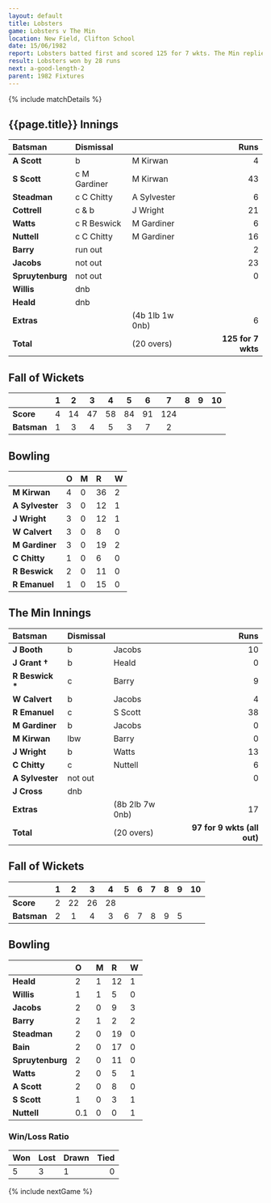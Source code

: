 ```yaml
---
layout: default
title: Lobsters
game: Lobsters v The Min
location: New Field, Clifton School
date: 15/06/1982
report: Lobsters batted first and scored 125 for 7 wkts. The Min replied with 97 for 9 wkts (all out)
result: Lobsters won by 28 runs
next: a-good-length-2
parent: 1982 Fixtures
---
```


{% include matchDetails %}

## {{page.title}} Innings

| Batsman | Dismissal |  | Runs |
|:---|:---|---|---:|
| **A Scott** | b | M Kirwan | 4 | 
| **S Scott** | c M Gardiner | M Kirwan | 43 | 
| **Steadman** | c C Chitty | A Sylvester | 6 | 
| **Cottrell** | c & b | J Wright | 21 | 
| **Watts** | c R Beswick | M Gardiner | 6 | 
| **Nuttell** | c C Chitty | M Gardiner | 16 | 
| **Barry** | run out | | 2 | 
| **Jacobs** | not out | | 23 | 
| **Spruytenburg** | not out | | 0 | 
| **Willis** | dnb | | | 
| **Heald** | dnb | | | 
| **Extras** | | (4b 1lb 1w 0nb) | 6 | 
| **Total** | | (20 overs) | **125 for 7 wkts** | 

## Fall of Wickets

| | 1 | 2 | 3 | 4 | 5 | 6 | 7 | 8 | 9 | 10 |
|---|:---:|:---:|:---:|:---:|:---:|:---:|:---:|:---:|:---:|:---:|
| **Score** | 4 | 14 | 47 | 58 | 84 | 91 | 124 | | | | 
| **Batsman** | 1 | 3 | 4 | 5 | 3 | 7 | 2 | | | | 

## Bowling

| | O | M | R | W |
|---|:---|:---|:---|:---|
| **M Kirwan** | 4 | 0 | 36 | 2 | 
| **A Sylvester** | 3 | 0 | 12 | 1 | 
| **J Wright** | 3 | 0 | 12 | 1 | 
| **W Calvert** | 3 | 0 | 8 | 0 | 
| **M Gardiner** | 3 | 0 | 19 | 2 | 
| **C Chitty** | 1 | 0 | 6 | 0 | 
| **R Beswick** | 2 | 0 | 11 | 0 | 
| **R Emanuel** | 1 | 0 | 15 | 0 | 

## The Min Innings

| Batsman | Dismissal |  | Runs |
|:---|:---|---|---:|
| **J Booth** | b | Jacobs | 10 | 
| **J Grant &#8224;** | b | Heald | 0 | 
| **R Beswick &#42;** | c | Barry | 9 | 
| **W Calvert** | b | Jacobs | 4 | 
| **R Emanuel** | c | S Scott | 38 | 
| **M Gardiner** | b | Jacobs | 0 | 
| **M Kirwan** | lbw | Barry | 0 | 
| **J Wright** | b | Watts | 13 | 
| **C Chitty** | c | Nuttell | 6 | 
| **A Sylvester** | not out | | 0 | 
| **J Cross** | dnb | | | 
| **Extras** | | (8b 2lb 7w 0nb) | 17 | 
| **Total** | | (20 overs) | **97 for 9 wkts (all out)** | 

## Fall of Wickets

| | 1 | 2 | 3 | 4 | 5 | 6 | 7 | 8 | 9 | 10 |
|---|:---:|:---:|:---:|:---:|:---:|:---:|:---:|:---:|:---:|:---:|
| **Score** | 2 | 22 | 26 | 28 | | | | | | | 
| **Batsman** | 2 | 1 | 4 | 3 | 6 | 7 | 8 | 9 | 5 | | 

## Bowling

| | O | M | R | W |
|---|:---|:---|:---|:---|
| **Heald** | 2 | 1 | 12 | 1 | 
| **Willis** | 1 | 1 | 5 | 0 | 
| **Jacobs** | 2 | 0 | 9 | 3 | 
| **Barry** | 2 | 1 | 2 | 2 | 
| **Steadman** | 2 | 0 | 19 | 0 | 
| **Bain** | 2 | 0 | 17 | 0 | 
| **Spruytenburg** | 2 | 0 | 11 | 0 | 
| **Watts** | 2 | 0 | 5 | 1 | 
| **A Scott** | 2 | 0 | 8 | 0 | 
| **S Scott** | 1 | 0 | 3 | 1 | 
| **Nuttell** | 0.1 | 0 | 0 | 1 | 

### Win/Loss Ratio

| Won | Lost | Drawn | Tied |
|:---|:---|:---|---:|
| 5 | 3 | 1 | 0 |

{% include nextGame %}